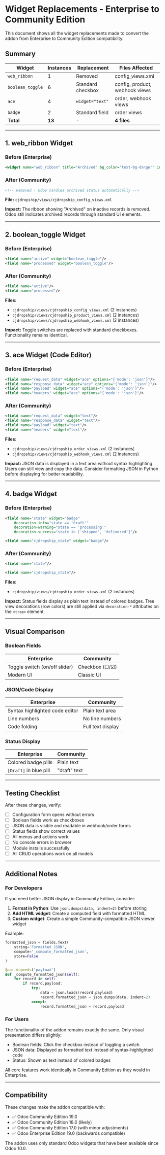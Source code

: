 # Widget Replacements - Enterprise to Community Edition

This document shows all the widget replacements made to convert the addon from Enterprise to Community Edition compatibility.

## Summary

| Widget | Instances | Replacement | Files Affected |
|--------|-----------|-------------|----------------|
| `web_ribbon` | 1 | Removed | config_views.xml |
| `boolean_toggle` | 6 | Standard checkbox | config, product, webhook views |
| `ace` | 4 | `widget="text"` | order, webhook views |
| `badge` | 2 | Standard field | order views |
| **Total** | **13** | - | **4 files** |

---

## 1. web_ribbon Widget

### Before (Enterprise)
```xml
<widget name="web_ribbon" title="Archived" bg_color="text-bg-danger" invisible="active"/>
```

### After (Community)
```xml
<!-- Removed - Odoo handles archived status automatically -->
```

**File:** `cjdropship/views/cjdropship_config_views.xml`

**Impact:** The ribbon showing "Archived" on inactive records is removed. Odoo still indicates archived records through standard UI elements.

---

## 2. boolean_toggle Widget

### Before (Enterprise)
```xml
<field name="active" widget="boolean_toggle"/>
<field name="processed" widget="boolean_toggle"/>
```

### After (Community)
```xml
<field name="active"/>
<field name="processed"/>
```

**Files:**
- `cjdropship/views/cjdropship_config_views.xml` (2 instances)
- `cjdropship/views/cjdropship_product_views.xml` (2 instances)
- `cjdropship/views/cjdropship_webhook_views.xml` (2 instances)

**Impact:** Toggle switches are replaced with standard checkboxes. Functionality remains identical.

---

## 3. ace Widget (Code Editor)

### Before (Enterprise)
```xml
<field name="request_data" widget="ace" options="{'mode': 'json'}"/>
<field name="response_data" widget="ace" options="{'mode': 'json'}"/>
<field name="payload" widget="ace" options="{'mode': 'json'}"/>
<field name="headers" widget="ace" options="{'mode': 'json'}"/>
```

### After (Community)
```xml
<field name="request_data" widget="text"/>
<field name="response_data" widget="text"/>
<field name="payload" widget="text"/>
<field name="headers" widget="text"/>
```

**Files:**
- `cjdropship/views/cjdropship_order_views.xml` (2 instances)
- `cjdropship/views/cjdropship_webhook_views.xml` (2 instances)

**Impact:** JSON data is displayed in a text area without syntax highlighting. Users can still view and copy the data. Consider formatting JSON in Python before displaying for better readability.

---

## 4. badge Widget

### Before (Enterprise)
```xml
<field name="state" widget="badge" 
    decoration-info="state == 'draft'" 
    decoration-warning="state == 'processing'"
    decoration-success="state in ['shipped', 'delivered']"/>

<field name="cjdropship_state" widget="badge"/>
```

### After (Community)
```xml
<field name="state"/>

<field name="cjdropship_state"/>
```

**Files:**
- `cjdropship/views/cjdropship_order_views.xml` (2 instances)

**Impact:** Status fields display as plain text instead of colored badges. Tree view decorations (row colors) are still applied via `decoration-*` attributes on the `<tree>` element.

---

## Visual Comparison

### Boolean Fields

| Enterprise | Community |
|------------|-----------|
| Toggle switch (on/off slider) | Checkbox (☐/☑) |
| Modern UI | Classic UI |

### JSON/Code Display

| Enterprise | Community |
|------------|-----------|
| Syntax highlighted code editor | Plain text area |
| Line numbers | No line numbers |
| Code folding | Full text display |

### Status Display

| Enterprise | Community |
|------------|-----------|
| Colored badge pills | Plain text |
| `[Draft]` in blue pill | "draft" text |

---

## Testing Checklist

After these changes, verify:

- [ ] Configuration form opens without errors
- [ ] Boolean fields work as checkboxes
- [ ] JSON data is visible and readable in webhook/order forms
- [ ] Status fields show correct values
- [ ] All menus and actions work
- [ ] No console errors in browser
- [ ] Module installs successfully
- [ ] All CRUD operations work on all models

---

## Additional Notes

### For Developers

If you need better JSON display in Community Edition, consider:

1. **Format in Python**: Use `json.dumps(data, indent=2)` before storing
2. **Add HTML widget**: Create a computed field with formatted HTML
3. **Custom widget**: Create a simple Community-compatible JSON viewer widget

Example:
```python
formatted_json = fields.Text(
    string='Formatted JSON',
    compute='_compute_formatted_json',
    store=False
)

@api.depends('payload')
def _compute_formatted_json(self):
    for record in self:
        if record.payload:
            try:
                data = json.loads(record.payload)
                record.formatted_json = json.dumps(data, indent=2)
            except:
                record.formatted_json = record.payload
```

### For Users

The functionality of the addon remains exactly the same. Only visual presentation differs slightly:

- Boolean fields: Click the checkbox instead of toggling a switch
- JSON data: Displayed as formatted text instead of syntax-highlighted code
- Status: Shown as text instead of colored badges

All core features work identically in Community Edition as they would in Enterprise.

---

## Compatibility

These changes make the addon compatible with:

- ✅ Odoo Community Edition 19.0
- ✅ Odoo Community Edition 18.0 (likely)
- ✅ Odoo Community Edition 17.0 (with minor adjustments)
- ✅ Odoo Enterprise Edition 19.0 (backwards compatible)

The addon uses only standard Odoo widgets that have been available since Odoo 10.0.
